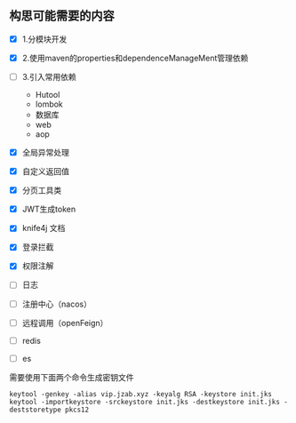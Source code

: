 ## 构思可能需要的内容

- [x] 1.分模块开发
- [x] 2.使用maven的properties和dependenceManageMent管理依赖
- [ ] 3.引入常用依赖
   - Hutool
   - lombok
   - 数据库
   - web
   - aop

- [x] 全局异常处理 
- [x] 自定义返回值
- [x] 分页工具类
- [x] JWT生成token
- [x] knife4j 文档
- [x] 登录拦截
- [x] 权限注解
- [ ] 日志
- [ ] 注册中心（nacos）
- [ ] 远程调用（openFeign）
- [ ] redis
- [ ] es

需要使用下面两个命令生成密钥文件
```shell
keytool -genkey -alias vip.jzab.xyz -keyalg RSA -keystore init.jks
keytool -importkeystore -srckeystore init.jks -destkeystore init.jks -deststoretype pkcs12
```